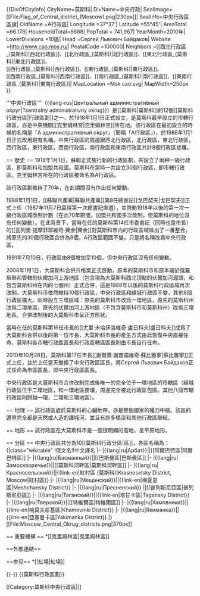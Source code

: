 {{DivOfCityInfo|
CityName=莫斯科|
DivName=中央行政|
SealImage=[[File:Flag_of_Central_district_(Moscow).png|230px]]|
SealInfo=中央行政區區旗|
OldName =А行政區|
Longitude =37°37'|
Latitude =55°45'|
AreaTotal =66.178|
HouseholdTotal=8888|
PopTotal = 741,967|
YearMonth=2010年|
LowerDivisions =10區|
Head =Сергей Львович Байдаков|
Website =http://www.cao.mos.ru/|
PostalCode =100000|
Neighbors =[[西北行政區_(莫斯科)|西北行政區]]、[[北行政區_(莫斯科)|北行政區]]、[[東北行政區_(莫斯科)|東北行政區]]、<br>[[西行政區_(莫斯科)|西行政區]]、[[東行政區_(莫斯科)|東行政區]]、<br>[[西南行政區_(莫斯科)|西南行政區]]、[[南行政區_(莫斯科)|南行政區]]、[[東南行政區_(莫斯科)|東南行政區]]|
MapLocation =Msk cao.svg|
MapWidth=250px
}}

'''中央行政區'''（{{lang-rus|Центра́льный администрати́вный о́круг|Tsentralny administrativny okrug}}）是[[莫斯科|莫斯科]]的12個[[莫斯科行政分區|行政區劃]]之一，於1918年1月1日正式設立，是莫斯科最早設立的市轄行政區，亦是中央機關[[克里姆林宮|克里姆林宮]]所在地。該行政區在最初設立的時候的名稱是「А администрати́вный о́круг」（簡稱「A行政區」），於1988年1月1日正式改用現有名稱。中央行政區的周邊跟西北行政區，北行政區，東北行政區，西行政區，東行政區，西南行政區，南行政區和東南行政區共計8個行政區接壤。

== 歷史 ==
1918年1月1日，蘇聯正式施行新的行政區劃，共設立了兩种一級行政區，即莫斯科和加盟共和國。莫斯科在當時一共設立30個行政區，即市轄行政區。克里姆林宮所在的行政區被命名為А行政區。

該行政區劃維持了70年，在此期間沒有作出任何變動。

1988年1月1日，[[蘇聯共產黨|蘇聯共產黨]]第8任總書記[[戈巴契夫|戈巴契夫]]正式上任（1987年11月7日贏得第一次總書記直選），並啓動1918年以後的第一次一級行政區域改制計劃（在此70年期間，加盟共和國多次改制，但莫斯科的地位沒有任何變動）。在此背景下，當時在任的莫斯科第14任市委書記（同時也是市長）的[[瓦列里·提摩菲耶維奇·賽金|賽金]]對莫斯科市内的行政區域做出了一番整合，將原先的30個行政區合併為8個，А行政區範圍不變，只是將名稱改爲中央行政區。

1991年7月10日，行政區由8個增加至10個，但中央行政區沒有任何變動。

2008年1月1日，大莫斯科合併升格案正式啓動，原本的莫斯科市和原本屬於俄羅斯聯邦管轄的伏爾加河上游地區（包含現為大莫斯科西北頂點的伏爾加河源頭，和包含莫斯科州在内的七個州）正式合併，這是1988年以後的莫斯科行政區域再次改制。大莫斯科市依然維持10個行政區，中央行政區和綠城行政區不變，其他8個行政區擴大。同時設立三環區域：原先的莫斯科市改爲一環地區，原先的莫斯科州改爲二環地區，原先的伏爾加河上游地區（不包含莫斯科市和莫斯科州）改爲三環地區。合併改制後的大莫斯科市呈正方形狀。

當時在任的莫斯科第16任市長的[[尤里·米哈伊洛維奇·盧日科夫|盧日科夫]]成爲了大莫斯科合併以後的第一位市長，大莫斯科市長的產生方式由此恢復中央直接任命，莫斯科各市轄行政區區長和行政區轄區區長則由市長自行任命。

2010年10月28日，莫斯科第17任市長[[謝爾蓋·謝苗諾維奇·蘇比雅寧|蘇比雅寧]]正式上任，並於上任當天撤換了中央行政區區長，將Сергей Львович Байдаков正式任命為市區區長，即中央行政區區長。

中央行政區是大莫斯科市合併改制完成後唯一的完全位于一環地區的市轄區（綠城行政區位于二環地區，和一環地區接壤，周邊完全被北行政區包圍。其他八個市轄行政區則跨越一環，二環和三環地區）。

== 地理 ==
該行政區處於莫斯科的心臟地帶，亦是整個國家的權力中樞。該區的邊界完全都是天然或人造的護城河，並且有許多橋梁和其他行政區聯結。

== 地形 ==
該行政區在大莫斯科市是一個很明顯的高地，呈平原地形。

== 分區 ==
中央行政區共分為10[[莫斯科行政分區|區]]，各區名稱為：
{|class="wikitable"
!俄文名!!中文譯名
|-
|{{lang|ru|Арбат}}||[[阿爾巴特區|阿爾巴特區]]
|-
|{{lang|ru|Басманный}}||[[巴斯曼區|巴斯曼區]]
|-
|{{lang|ru|Замоскворечье}}||[[莫斯科河畔區|莫斯科河畔區]]
|-
|{{lang|ru|Красносельский}}||{{link-en|紅村區 (莫斯科)|Krasnoselsky District, Moscow|紅村區}}
|-
|{{lang|ru|Мещанский}}||{{link-en|梅夏恩區|Meshchansky District}}
|-
|{{lang|ru|Пресненский}} ||[[普列斯尼亞區|普列斯尼亞區]]
|-
|{{lang|ru|Таганский}}||{{link-en|塔甘卡區|Tagansky District}}
|-
|{{lang|ru|Тверской}}||[[特維爾區|特維爾區]]
|-
|{{lang|ru|Хамовники}}||{{link-en|哈莫夫尼基區|Khamovniki District}}
|-
|{{lang|ru|Якиманка}}||{{link-en|亞基曼卡區|Yakimanka District}}
|}
[[File:Moscow_Central_Okrug_districts.png|370px]]

== 重要機構 ==
*[[克里姆林宮|克里姆林宮]]

==外部連結==

==参见==
*[[紅場|紅場]]

{{-}}
{{莫斯科行政區劃}}

[[Category:莫斯科中央行政區|]]